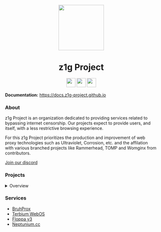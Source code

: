 <p align="center">
<kbd>
<img width="150px" src="https://avatars.githubusercontent.com/u/103667677?s=200&v=4">
</kbd>
</p>

<h1 align="center">z1g Project</h1>

<p align="center">
<a href="https://discord.gg/f2Q2qgNNFJ"><img height="30px" src="https://img.shields.io/badge/Discord-7289DA?style=for-the-badge&logo=discord&logoColor=white"><img></a>
<a href="https://twitter.com/z1g-project"><img height="30px" src="https://img.shields.io/badge/Twitter-1DA1F2?style=for-the-badge&logo=twitter&logoColor=white"><img></a>
<a href="https://reddit.com/r/z1g-project"><img height="30px" src="https://img.shields.io/badge/Reddit-FF4500?style=for-the-badge&logo=reddit&logoColor=white"><img></a>
</p>

**Documentation:** https://docs.z1g-project.github.io

### About
z1g Project is an organization dedicated to providing services related to bypassing internet censorship. Our projects expect to provide users, and itself, with a less restrictive browsing experience. 

For this z1g Project prioritizes the production and improvement of web proxy technologies such as Ultraviolet, Corrosion, etc. and the affilation with various branched projects like Rammerhead, TOMP and Womginx from contributors. 

[Join our discord](https://z1g-project.johnglynn2.repl.co/discord)

### Projects
<details>
<summary>Overview</summary>

#### Active
- [BruhProx](https://github.com/z1g-project/BruhProx)
- [Holy Unblocker](https://github.com/z1g-project/Blurred-X)
- [Terbium](https://github.com/z1g-project/Terbium)
- [TN - Hypertabs](https://github.com/B3ATDROP3R/Hypertabs)


#### Affiliated
- [Tomp Web Proxies (tomphttp)](https://github.com/tomphttp)
- [Rammerhead](https://github.com/binary-person/rammerhead)
- [Womginx](https://github.com/binary-person/womginx)
- [TN - Holy Unblocker AIO](https://github.com/holy-unblocker/website-aio)

#### Old Partnerships and Projects
- Corrosion
- Vanadium
- Reborn
- Alloy
- Resilience
- Via Unblocker (PyDodge)
- PyDodge B
- P2
- Pheonix Reborn
- Boardwalk
- TitaniumLite
- Powermouse
- Material Unblocker
- Chat-Utils (cursed)
- Muun
- [Athlon1600/php-proxy](https://github.com/Athlon1600/php-proxy)

</details>

### Services
- [BruhProx](https://bruhprox.johnglynn2.repl.co/)
- [Terbium WebOS](https://terbium.johnglynn2.repl.co)
- [Floppa v3](https://floppalibrary.z1q.repl.co/new)
- [Neptunium.cc](https://neptuniumcc.z1q.repl.co)
